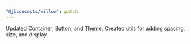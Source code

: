 ```yaml
---
"@jbconcepts/willow": patch
---
```


Updated Container, Button, and Theme. Created utils for adding spacing, size, and display.
